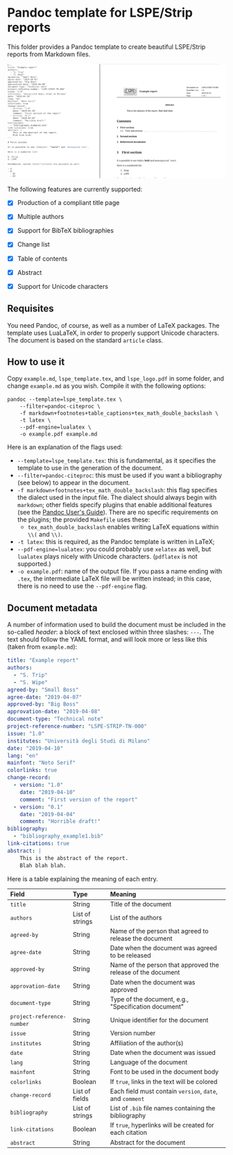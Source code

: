 # Pandoc template for LSPE/Strip reports

This folder provides a Pandoc template to create beautiful LSPE/Strip
reports from Markdown files.

![](./pandoc_lspe.png)

The following features are currently supported:

- [X] Production of a compliant title page
- [X] Multiple authors
- [X] Support for BibTeX bibliographies
- [X] Change list
- [X] Table of contents
- [X] Abstract
- [X] Support for Unicode characters


## Requisites

You need Pandoc, of course, as well as a number of LaTeX packages. The
template uses LuaLaTeX, in order to properly support Unicode
characters. The document is based on the standard `article` class.


## How to use it

Copy `example.md`, `lspe_template.tex`, and `lspe_logo.pdf` in some
folder, and change `example.md` as you wish. Compile it with the
following options:

    pandoc --template=lspe_template.tex \
        --filter=pandoc-citeproc \
        -f markdown+footnotes+table_captions+tex_math_double_backslash \
        -t latex \
        --pdf-engine=lualatex \
        -o example.pdf example.md
    
Here is an explanation of the flags used:

- `--template=lspe_template.tex`: this is fundamental, as it specifies
  the template to use in the generation of the document.
- `--filter=pandoc-citeproc`: this must be used if you want a
  bibliography (see below) to appear in the document.
- `-f markdown+footnotes+tex_math_double_backslash`: this flag
  specifies the dialect used in the input file. The dialect should
  always begin with `markdown`; other fields specify plugins that
  enable additional features (see the [Pandoc User's
  Guide](https://pandoc.org/MANUAL.html)). There are no specific
  requirements on the plugins; the provided `Makefile` uses these:
  - `tex_math_double_backslash` enables writing LaTeX equations within
    `\\(` and `\\)`.
- `-t latex`: this is required, as the Pandoc template is written in
  LaTeX;
- `--pdf-engine=lualatex`: you could probably use `xelatex` as well,
  but `lualatex` plays nicely with Unicode characters. (`pdflatex` is
  not supported.)
- `-o example.pdf`: name of the output file. If you pass a name ending
  with `.tex`, the intermediate LaTeX file will be written instead; in
  this case, there is no need to use the `--pdf-engine` flag.


## Document metadata

A number of information used to build the document must be included in
the so-called *header*: a block of text enclosed within three slashes:
`---`. The text should follow the YAML format, and will look more or
less like this (taken from `example.md`):

```yaml
title: "Example report"
authors:
  - "S. Trip"
  - "S. Wipe"
agreed-by: "Small Boss"
agree-date: "2019-04-07"
approved-by: "Big Boss"
approvation-date: "2019-04-08"
document-type: "Technical note"
project-reference-number: "LSPE-STRIP-TN-000"
issue: "1.0"
institutes: "Università degli Studi di Milano"
date: "2019-04-10"
lang: "en"
mainfont: "Noto Serif"
colorlinks: true
change-record:
  - version: "1.0"
    date: "2019-04-10"
    comment: "First version of the report"
  - version: "0.1"
    date: "2019-04-04"
    comment: "Horrible draft!"
bibliography:
  - "bibliography_example1.bib"
link-citations: true
abstract: |
    This is the abstract of the report.
    Blah blah blah.
```

Here is a table explaining the meaning of each entry.

| Field                      | Type            | Meaning                                                      |
|:---------------------------|:----------------|:-------------------------------------------------------------|
| `title`                    | String          | Title of the document                                        |
| `authors`                  | List of strings | List of the authors                                          |
| `agreed-by`                | String          | Name of the person that agreed to release the document       |
| `agree-date`               | String          | Date when the document was agreed to be released             |
| `approved-by`              | String          | Name of the person that approved the release of the document |
| `approvation-date`         | String          | Date when the document was approved                          |
| `document-type`            | String          | Type of the document, e.g., "Specification document"         |
| `project-reference-number` | String          | Unique identifier for the document                           |
| `issue`                    | String          | Version number                                               |
| `institutes`               | String          | Affiliation of the author(s)                                 |
| `date`                     | String          | Date when the document was issued                            |
| `lang`                     | String          | Language of the document                                     |
| `mainfont`                 | String          | Font to be used in the document body                         |
| `colorlinks`               | Boolean         | If `true`, links in the text will be colored                 |
| `change-record`            | List of fields  | Each field must contain `version`, `date`, and `comment`     |
| `bibliography`             | List of strings | List of `.bib` file names containing the bibliography        |
| `link-citations`           | Boolean         | If `true`, hyperlinks will be created for each citation      |
| `abstract`                 | String          | Abstract for the document                                    |
